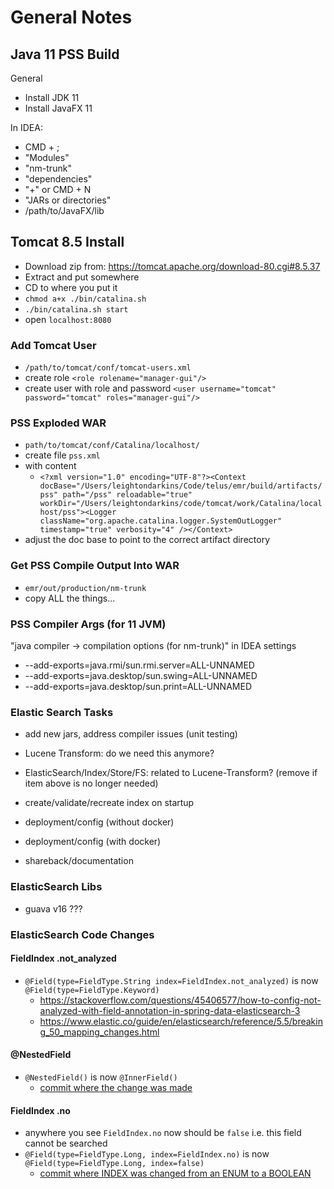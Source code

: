# General Notes

## Java 11 PSS Build

General

- Install JDK 11
- Install JavaFX 11

In IDEA:

- CMD + ;
- "Modules"
- "nm-trunk"
- "dependencies"
- "+" or CMD + N
- "JARs or directories"
- /path/to/JavaFX/lib

## Tomcat 8.5 Install

- Download zip from: https://tomcat.apache.org/download-80.cgi#8.5.37
- Extract and put somewhere
- CD to where you put it
- `chmod a+x ./bin/catalina.sh`
- `./bin/catalina.sh start`
- open `localhost:8080`

### Add Tomcat User

- `/path/to/tomcat/conf/tomcat-users.xml`
- create role `<role rolename="manager-gui"/>`
- create user with role and password `<user username="tomcat" password="tomcat" roles="manager-gui"/>`

### PSS Exploded WAR

- `path/to/tomcat/conf/Catalina/localhost/`
- create file `pss.xml`
- with content
  - `<?xml version="1.0" encoding="UTF-8"?><Context docBase="/Users/leightondarkins/Code/telus/emr/build/artifacts/pss" path="/pss" reloadable="true" workDir="/Users/leightondarkins/code/tomcat/work/Catalina/localhost/pss"><Logger className="org.apache.catalina.logger.SystemOutLogger" timestamp="true" verbosity="4" /></Context>`
- adjust the doc base to point to the correct artifact directory

### Get PSS Compile Output Into WAR

- `emr/out/production/nm-trunk`
- copy ALL the things...

### PSS Compiler Args (for 11 JVM)

"java compiler -> compilation options (for nm-trunk)" in IDEA settings

- --add-exports=java.rmi/sun.rmi.server=ALL-UNNAMED
- --add-exports=java.desktop/sun.swing=ALL-UNNAMED
- --add-exports=java.desktop/sun.print=ALL-UNNAMED

### Elastic Search Tasks

- add new jars, address compiler issues (unit testing)
- Lucene Transform: do we need this anymore?
- ElasticSearch/Index/Store/FS: related to Lucene-Transform? (remove if item above is no longer needed)

- create/validate/recreate index on startup

- deployment/config (without docker)

- deployment/config (with docker)

- shareback/documentation

### ElasticSearch Libs

- guava v16 ???

### ElasticSearch Code Changes

#### FieldIndex .not_analyzed

- `@Field(type=FieldType.String index=FieldIndex.not_analyzed)` is now `@Field(type=FieldType.Keyword)`
  - https://stackoverflow.com/questions/45406577/how-to-config-not-analyzed-with-field-annotation-in-spring-data-elasticsearch-3
  - https://www.elastic.co/guide/en/elasticsearch/reference/5.5/breaking_50_mapping_changes.html

#### @NestedField

- `@NestedField()` is now `@InnerField()`
  - [commit where the change was made](https://github.com/spring-projects/spring-data-elasticsearch/commit/61880671a45e6c25d751bd50737647fc84c7306a#diff-864bb378fdcbab1d7233f1943b59177d)

#### FieldIndex .no

- anywhere you see `FieldIndex.no` now should be `false` i.e. this field cannot be searched
- `@Field(type=FieldType.Long, index=FieldIndex.no)` is now `@Field(type=FieldType.Long, index=false)`
  - [commit where INDEX was changed from an ENUM to a BOOLEAN](https://github.com/spring-projects/spring-data-elasticsearch/commit/089d7746be2f2fc4a395bd5c814f664729121f21#diff-864bb378fdcbab1d7233f1943b59177d)
